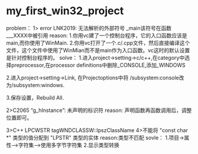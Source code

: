 # my_first_win32_project
problem：
1>
error LNK2019: 无法解析的外部符号 _main该符号在函数___XXXX中被引用
reason:
  1.你用vc建了一个控制台程序，它的入口函数应该是main,而你使用了WinMain.
  2.你用vc打开了一个.c/.cpp文件，然后直接编译这个文件，这个文件中使用了WinMian而不是main作为入口函数。vc这时的默认设置是针对控制台程序的。
solve：
1.进入project->setting->c/c++,在category中选择preprocessor,在processor definitions中删除_CONSOLE,添加_WINDOWS

2.进入project->setting->Link, 在Projectoptions中将 /subsystem:console改为/subsystem:windows.

3.保存设置，Rebuild All.

2>C2065 “g_hInstance”: 未声明的标识符
reason:
声明函数再函数调用后，调整位置即可。

3>C++ LPCWSTR tagWNDCLASSW::lpszClassName
4>不能将 "const char *" 类型的值分配到 "LPSTR" 类型的实体
reason:类型不匹配
sovle：
1.项目->属性—>字符集—>使用多字节字符集
2.显示类型转换
